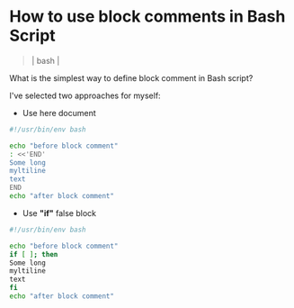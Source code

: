 # How to use block comments in Bash Script
> | bash |

What is the simplest way to define block comment in Bash script?

I've selected two approaches for myself:

- Use here document

``` bash
#!/usr/bin/env bash

echo "before block comment"
: <<'END'
Some long 
myltiline 
text
END
echo "after block comment"
```

- Use **"if"** false block

``` bash
#!/usr/bin/env bash

echo "before block comment"
if [ ]; then 
Some long 
myltiline 
text
fi
echo "after block comment"
```
